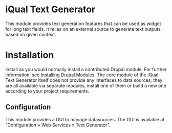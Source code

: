 # iQual Text Generator
This module provides text generation features that can be used as widget for long text fields.
It relies on an external source to generate text outputs based on given context.

# Installation
Install as you would normally install a contributed Drupal module. For further information, see [Installing Drupal Modules](https://www.drupal.org/docs/extending-drupal/installing-modules). The core module of the iQual Text Generatpr itself does not provide any interfaces to data sources; they are all available via separate modules, install one of them or build a new one according to your project requirements.

## Configuration
This module provides a GUI to manage datasources. The GUI is available at "Configuration » Web Services » Text Generator".
